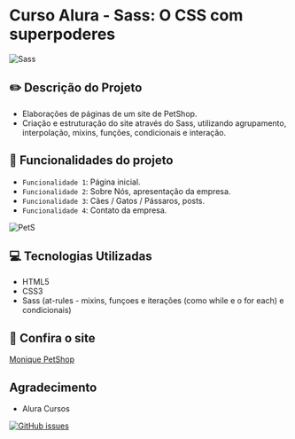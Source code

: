 # Curso Alura - Sass: O CSS com superpoderes

![Sass](https://user-images.githubusercontent.com/92823605/157313327-f4d684b5-a08c-4651-a187-74daf5650a52.png)

## :pencil2: Descrição do Projeto

- Elaborações de páginas de um site de PetShop.
- Criação e estruturação do site através do Sass, utilizando agrupamento, interpolação, mixins, funções, condicionais e interação.

## :hammer: Funcionalidades do projeto

- `Funcionalidade 1`: Página inicial.
- `Funcionalidade 2`: Sobre Nós, apresentação da empresa.
- `Funcionalidade 3`: Cães / Gatos / Pássaros, posts.
- `Funcionalidade 4`: Contato da empresa.

![PetS](https://user-images.githubusercontent.com/92823605/157315817-71c8bdd1-5eeb-4d46-89b0-bd4abc9d3255.gif)

## :computer: Tecnologias Utilizadas

- HTML5
- CSS3 
- Sass (at-rules - mixins, funçoes e iterações (como while e o for each) e condicionais)

## :star2: Confira o site 

<a href="https://moniquefracarollicamargo.github.io/SASS/">Monique PetShop</a>

## Agradecimento

- Alura Cursos

<a href="https://github.com/MoniqueFracarolliCamargo/SASS/issues"><img alt="GitHub issues" src="https://img.shields.io/github/issues/MoniqueFracarolliCamargo/SASS"></a>
